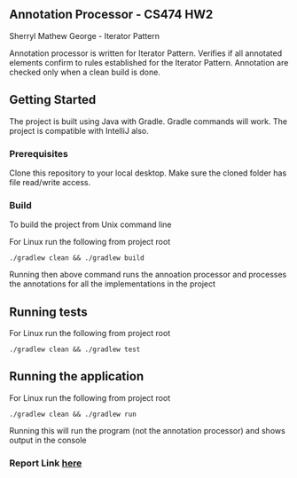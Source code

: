 ## Annotation Processor - CS474 HW2

Sherryl Mathew George - Iterator Pattern

Annotation processor is written for Iterator Pattern. Verifies if all annotated elements confirm to
rules established for the Iterator Pattern. Annotation are checked only when a clean build is done.

## Getting Started

The project is built using Java with Gradle. Gradle commands will work. The project is compatible with IntelliJ also.

### Prerequisites

Clone this repository to your local desktop. Make sure the cloned folder has file read/write access.

### Build

To build the project from Unix command line

For Linux run the following from project root
```
./gradlew clean && ./gradlew build
```

Running then above command runs the annoation processor and processes the annotations for all the implementations
in the project

## Running tests

For Linux run the following from project root
```
./gradlew clean && ./gradlew test
```

## Running the application

For Linux run the following from project root
```
./gradlew clean && ./gradlew run
```
Running this will run the program (not the annotation processor) and shows output in the console

### Report Link [here](report/report.pdf)

